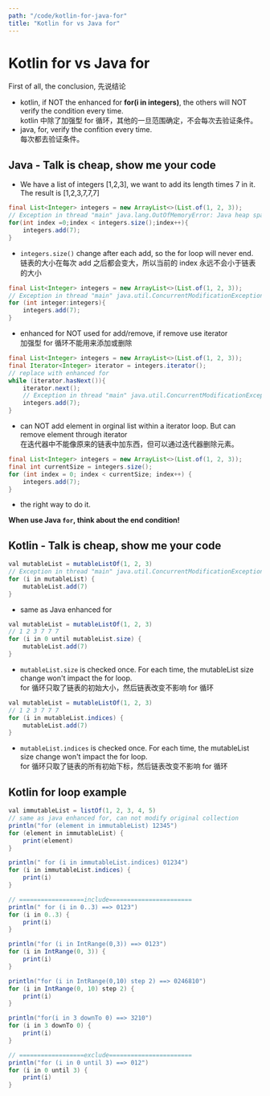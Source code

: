 ```yaml
---
path: "/code/kotlin-for-java-for"
title: "Kotlin for vs Java for"
---
```


# Kotlin for vs Java for

First of all, the conclusion, 先说结论

- kotlin, if NOT the enhanced for **for(i in integers)**, the others will NOT verify the condition every time. <br/> kotlin 中除了加强型 for 循环，其他的一旦范围确定，不会每次去验证条件。
- java, for, verify the confition every time. <br/> 每次都去验证条件。

## Java - Talk is cheap, show me your code

- We have a list of integers [1,2,3], we want to add its length times 7 in it. The result is [1,2,3,7,7,7]

```java
final List<Integer> integers = new ArrayList<>(List.of(1, 2, 3));
// Exception in thread "main" java.lang.OutOfMemoryError: Java heap space
for(int index =0;index < integers.size();index++){
    integers.add(7);
}
```

- `integers.size()` change after each add, so the for loop will never end. <br/> 链表的大小在每次 add 之后都会变大，所以当前的 index 永远不会小于链表的大小

```java
final List<Integer> integers = new ArrayList<>(List.of(1, 2, 3));
// Exception in thread "main" java.util.ConcurrentModificationException
for (int integer:integers){
    integers.add(7);
}
```

- enhanced for NOT used for add/remove, if remove use iterator <br/> 加强型 for 循环不能用来添加或删除

```java
final List<Integer> integers = new ArrayList<>(List.of(1, 2, 3));
final Iterator<Integer> iterator = integers.iterator();
// replace with enhanced for
while (iterator.hasNext()){
    iterator.next();
    // Exception in thread "main" java.util.ConcurrentModificationException
    integers.add(7);
}
```

- can NOT add element in orginal list within a iterator loop. But can remove element through iterator <br/> 在迭代器中不能像原来的链表中加东西，但可以通过迭代器删除元素。

```java
final List<Integer> integers = new ArrayList<>(List.of(1, 2, 3));
final int currentSize = integers.size();
for (int index = 0; index < currentSize; index++) {
    integers.add(7);
}
```

- the right way to do it.

**When use Java `for`, think about the end condition!**

## Kotlin - Talk is cheap, show me your code

```java
val mutableList = mutableListOf(1, 2, 3)
// Exception in thread "main" java.util.ConcurrentModificationException
for (i in mutableList) {
    mutableList.add(7)
}
```

- same as Java enhanced for

```java
val mutableList = mutableListOf(1, 2, 3)
// 1 2 3 7 7 7
for (i in 0 until mutableList.size) {
    mutableList.add(7)
}
```

- `mutableList.size` is checked once. For each time, the mutableList size change won't impact the for loop. <br/> for 循环只取了链表的初始大小，然后链表改变不影响 for 循环

```java
val mutableList = mutableListOf(1, 2, 3)
// 1 2 3 7 7 7
for (i in mutableList.indices) {
    mutableList.add(7)
}
```

- `mutableList.indices` is checked once. For each time, the mutableList size change won't impact the for loop. <br/> for 循环只取了链表的所有初始下标，然后链表改变不影响 for 循环

## Kotlin for loop example

```java
val immutableList = listOf(1, 2, 3, 4, 5)
// same as java enhanced for, can not modify original collection
println("for (element in immutableList) 12345")
for (element in immutableList) {
    print(element)
}

println(" for (i in immutableList.indices) 01234")
for (i in immutableList.indices) {
    print(i)
}

// ==================include=======================
println(" for (i in 0..3) ==> 0123")
for (i in 0..3) {
    print(i)
}

println("for (i in IntRange(0,3)) ==> 0123")
for (i in IntRange(0, 3)) {
    print(i)
}

println("for (i in IntRange(0,10) step 2) ==> 0246810")
for (i in IntRange(0, 10) step 2) {
    print(i)
}

println("for(i in 3 downTo 0) ==> 3210")
for (i in 3 downTo 0) {
    print(i)
}

// ==================exclude=======================
println("for (i in 0 until 3) ==> 012")
for (i in 0 until 3) {
    print(i)
}
```
